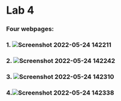 # Lab 4 
### Four webpages:
### 1. ![Screenshot 2022-05-24 142211](https://user-images.githubusercontent.com/81466207/169990252-3373a0b9-ccac-4d1d-b1da-e86cf5d7e0ef.jpg)
### 2. ![Screenshot 2022-05-24 142242](https://user-images.githubusercontent.com/81466207/169990291-e796a047-e7b5-4a0a-856d-9628528aafef.jpg)
### 3. ![Screenshot 2022-05-24 142310](https://user-images.githubusercontent.com/81466207/169990338-e451b706-417e-46e8-bbd4-daa6b164232c.jpg)
### 4.![Screenshot 2022-05-24 142338](https://user-images.githubusercontent.com/81466207/169990394-34379088-219f-45d9-9648-0f73c6caed15.jpg)

